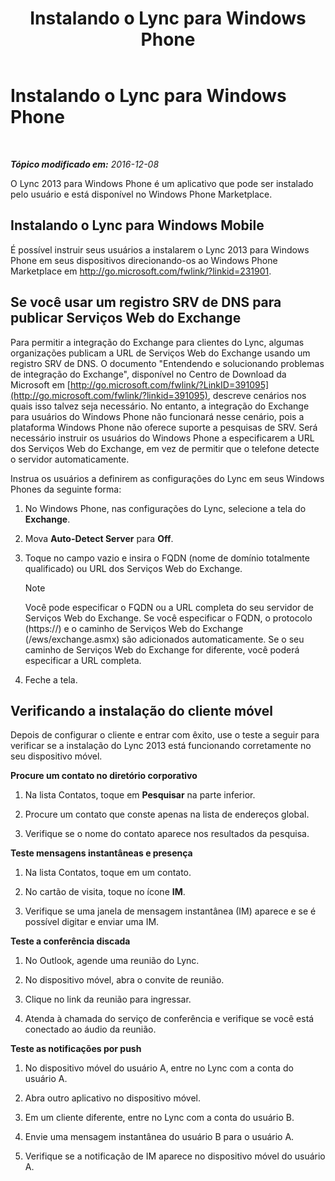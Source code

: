﻿---
title: Instalando o Lync para Windows Phone
TOCTitle: Instalando o Lync para Windows Phone
ms:assetid: bf502546-ff69-489f-a92e-a78b58803d53
ms:mtpsurl: https://technet.microsoft.com/pt-br/library/Hh690996(v=OCS.15)
ms:contentKeyID: 52057702
ms.date: 12/10/2016
mtps_version: v=OCS.15
ms.translationtype: HT
---

# Instalando o Lync para Windows Phone

 

_**Tópico modificado em:** 2016-12-08_

O Lync 2013 para Windows Phone é um aplicativo que pode ser instalado pelo usuário e está disponível no Windows Phone Marketplace.

## Instalando o Lync para Windows Mobile

É possível instruir seus usuários a instalarem o Lync 2013 para Windows Phone em seus dispositivos direcionando-os ao Windows Phone Marketplace em <http://go.microsoft.com/fwlink/?linkid=231901>.

## Se você usar um registro SRV de DNS para publicar Serviços Web do Exchange

Para permitir a integração do Exchange para clientes do Lync, algumas organizações publicam a URL de Serviços Web do Exchange usando um registro SRV de DNS. O documento "Entendendo e solucionando problemas de integração do Exchange", disponível no Centro de Download da Microsoft em [http://go.microsoft.com/fwlink/?LinkID=391095](http://go.microsoft.com/fwlink/?linkid=391095), descreve cenários nos quais isso talvez seja necessário. No entanto, a integração do Exchange para usuários do Windows Phone não funcionará nesse cenário, pois a plataforma Windows Phone não oferece suporte a pesquisas de SRV. Será necessário instruir os usuários do Windows Phone a especificarem a URL dos Serviços Web do Exchange, em vez de permitir que o telefone detecte o servidor automaticamente.

Instrua os usuários a definirem as configurações do Lync em seus Windows Phones da seguinte forma:

1.  No Windows Phone, nas configurações do Lync, selecione a tela do **Exchange**.

2.  Mova **Auto-Detect Server** para **Off**.

3.  Toque no campo vazio e insira o FQDN (nome de domínio totalmente qualificado) ou URL dos Serviços Web do Exchange.
    
    > [!note]  
    > Você pode especificar o FQDN ou a URL completa do seu servidor de Serviços Web do Exchange. Se você especificar o FQDN, o protocolo (https://) e o caminho de Serviços Web do Exchange (/ews/exchange.asmx) são adicionados automaticamente. Se o seu caminho de Serviços Web do Exchange for diferente, você poderá especificar a URL completa.

4.  Feche a tela.

## Verificando a instalação do cliente móvel

Depois de configurar o cliente e entrar com êxito, use o teste a seguir para verificar se a instalação do Lync 2013 está funcionando corretamente no seu dispositivo móvel.

**Procure um contato no diretório corporativo**

1.  Na lista Contatos, toque em **Pesquisar** na parte inferior.

2.  Procure um contato que conste apenas na lista de endereços global.

3.  Verifique se o nome do contato aparece nos resultados da pesquisa.

**Teste mensagens instantâneas e presença**

1.  Na lista Contatos, toque em um contato.

2.  No cartão de visita, toque no ícone **IM**.

3.  Verifique se uma janela de mensagem instantânea (IM) aparece e se é possível digitar e enviar uma IM.

**Teste a conferência discada**

1.  No Outlook, agende uma reunião do Lync.

2.  No dispositivo móvel, abra o convite de reunião.

3.  Clique no link da reunião para ingressar.

4.  Atenda à chamada do serviço de conferência e verifique se você está conectado ao áudio da reunião.

**Teste as notificações por push**

1.  No dispositivo móvel do usuário A, entre no Lync com a conta do usuário A.

2.  Abra outro aplicativo no dispositivo móvel.

3.  Em um cliente diferente, entre no Lync com a conta do usuário B.

4.  Envie uma mensagem instantânea do usuário B para o usuário A.

5.  Verifique se a notificação de IM aparece no dispositivo móvel do usuário A.

